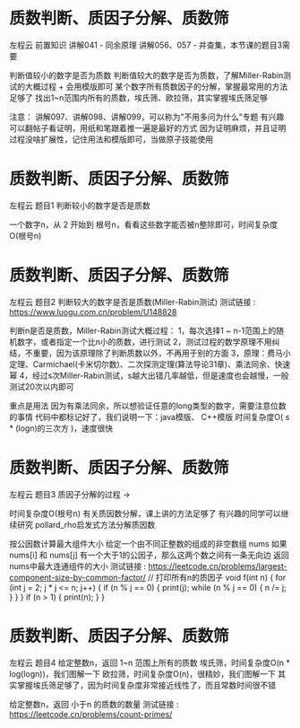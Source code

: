 <!-- Slide number: 1 -->
# 质数判断、质因子分解、质数筛
左程云
前置知识
讲解041 - 同余原理
讲解056、057 - 并查集，本节课的题目3需要

判断值较小的数字是否为质数
判断值较大的数字是否为质数，了解Miller-Rabin测试的大概过程 + 会用模版即可
某个数字所有质数因子的分解，掌握最常用的方法足够了
找出1~n范围内所有的质数，埃氏筛、欧拉筛，其实掌握埃氏筛足够

注意：
讲解097、讲解098、讲解099，可以称为"不用多问为什么"专题
有兴趣可以翻帖子看证明，用纸和笔跟着推一遍是最好的方式
因为证明麻烦，并且证明过程没啥扩展性，记住用法和模版即可，当做原子技能使用

<!-- Slide number: 2 -->
# 质数判断、质因子分解、质数筛
左程云
题目1
判断较小的数字是否是质数

一个数字n，从 2 开始到 根号n，看看这些数字能否被n整除即可，时间复杂度O(根号n)

<!-- Slide number: 3 -->
# 质数判断、质因子分解、质数筛
左程云
题目2
判断较大的数字是否是质数(Miller-Rabin测试)
测试链接 : https://www.luogu.com.cn/problem/U148828

判断n是否是质数，Miller-Rabin测试大概过程：
1，每次选择1 ~ n-1范围上的随机数字，或者指定一个比n小的质数，进行测试
2，测试过程的数学原理不用纠结，不重要，因为该原理除了判断质数以外，不再用于别的方面
3，原理：费马小定理、Carmichael(卡米切尔数)、二次探测定理(算法导论31章)、乘法同余、快速幂
4，经过s次Miller-Rabin测试，s越大出错几率越低，但是速度也会越慢，一般测试20次以内即可

重点是用法
因为有乘法同余，所以想验证任意的long类型的数字，需要注意位数的事情
代码中都标记好了，我们说明一下：java模版、 C++模版
时间复杂度O( s * (logn)的三次方 )，速度很快

<!-- Slide number: 4 -->
# 质数判断、质因子分解、质数筛
左程云
题目3
          质因子分解的过程  ->

时间复杂度O(根号n)
有关质因数分解，课上讲的方法足够了
有兴趣的同学可以继续研究
pollard_rho启发式方法分解质因数

按公因数计算最大组件大小
给定一个由不同正整数的组成的非空数组 nums
如果 nums[i] 和 nums[j] 有一个大于1的公因子，那么这两个数之间有一条无向边
返回 nums中最大连通组件的大小
测试链接 : https://leetcode.cn/problems/largest-component-size-by-common-factor/
	// 打印所有n的质因子
	void f(int n) {
		for (int j = 2; j * j <= n; j++) {
			if (n % j == 0) {
				print(j);
				while (n % j == 0) { n /= j; }
			}
		}
		if (n > 1) {
			print(n);
		}
	}

<!-- Slide number: 5 -->
# 质数判断、质因子分解、质数筛
左程云
题目4
给定整数n，返回 1~n 范围上所有的质数
埃氏筛，时间复杂度O(n * log(logn))，我们图解一下
欧拉筛，时间复杂度O(n)，很精妙，我们图解一下
其实掌握埃氏筛足够了，因为时间复杂度非常接近线性了，而且常数时间很不错

给定整数n，返回 小于n 的质数的数量
测试链接 : https://leetcode.cn/problems/count-primes/